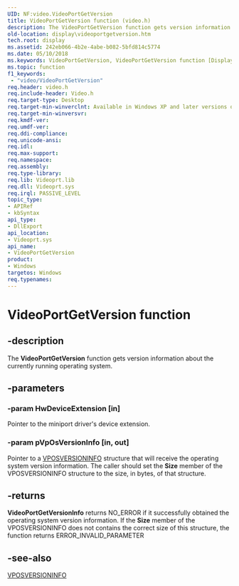```yaml
---
UID: NF:video.VideoPortGetVersion
title: VideoPortGetVersion function (video.h)
description: The VideoPortGetVersion function gets version information about the currently running operating system.
old-location: display\videoportgetversion.htm
tech.root: display
ms.assetid: 242eb066-4b2e-4abe-b082-5bfd814c5774
ms.date: 05/10/2018
ms.keywords: VideoPortGetVersion, VideoPortGetVersion function [Display Devices], VideoPort_Functions_b616e0f2-430a-43ca-a43f-44cdcaec757f.xml, display.videoportgetversion, video/VideoPortGetVersion
ms.topic: function
f1_keywords:
 - "video/VideoPortGetVersion"
req.header: video.h
req.include-header: Video.h
req.target-type: Desktop
req.target-min-winverclnt: Available in Windows XP and later versions of the Windows operating systems.
req.target-min-winversvr: 
req.kmdf-ver: 
req.umdf-ver: 
req.ddi-compliance: 
req.unicode-ansi: 
req.idl: 
req.max-support: 
req.namespace: 
req.assembly: 
req.type-library: 
req.lib: Videoprt.lib
req.dll: Videoprt.sys
req.irql: PASSIVE_LEVEL
topic_type:
- APIRef
- kbSyntax
api_type:
- DllExport
api_location:
- Videoprt.sys
api_name:
- VideoPortGetVersion
product:
- Windows
targetos: Windows
req.typenames: 
---
```


# VideoPortGetVersion function


## -description


The <b>VideoPortGetVersion</b> function gets version information about the currently running operating system.


## -parameters




### -param HwDeviceExtension [in]

Pointer to the miniport driver's device extension.


### -param pVpOsVersionInfo [in, out]

Pointer to a <a href="https://docs.microsoft.com/windows-hardware/drivers/ddi/video/ns-video-_vposversioninfo">VPOSVERSIONINFO</a> structure that will receive the operating system version information. The caller should set the <b>Size</b> member of the VPOSVERSIONINFO structure to the size, in bytes, of that structure.


## -returns



<b>VideoPortGetVersionInfo</b> returns NO_ERROR if it successfully obtained the operating system version information. If the <b>Size</b> member of the VPOSVERSIONINFO does not contains the correct size of this structure, the function returns ERROR_INVALID_PARAMETER 




## -see-also




<a href="https://docs.microsoft.com/windows-hardware/drivers/ddi/video/ns-video-_vposversioninfo">VPOSVERSIONINFO</a>
 

 


